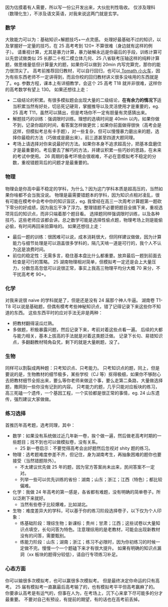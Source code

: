 因为估摸着有人需要，所以写一份公开发出来，大伙批判性吸收。
仅涉及理科（数理化生），不涉及语文英语，对我来说这两门就是玄学。
### 数学
大致能力可以为：基础知识+解题技巧+一点灵感。
处理好最基础不过的知识，以及掌握好一定量的技巧，在 25 高考考到 120+ 不算很难（身边就有这样的例子）。
请重视计算，尤其是暴力计算，暴力破解永远是你最后的手段，训练计算可以先尝试做类似 25 长郡二十校二模立体几何、25 八省联考压轴这样的纯粹计算题，做思维量低但计算量大的题，如果你可以做到 20min 内写完算完，那你的能力很顶尖了。
高考前推荐回归教材，可以自行回归，也可以[ Tomath 小火车](https://space.bilibili.com/2918884/lists/4221122?type=season)，因为有些东西老师不一定讲得到，而且你校的回归教材讲义很多没啥用的东西就是了。eg. 参数方程，课本上有详细教学，会这个 25 高考 T18 就并非很难，这样你的高考数学有望上 130。
如果还想往上走：
- 二级结论的积累。有很多模拟题会出现大量的二级结论，**在有余力的情况下**适当积累当然有好处，切忌死记硬背，掌握推导以及灵活使用才是重要的，eg. 25 高考 T11，虽然可以猜出，但是考场你不一定有胆量有灵感猜出来。
- 解题技巧的训练：强调限时训练。理想的选填时间是 40min 以内，如果你做不到，记录你超的时间，看答案怎样做更优；如果你前面做得很快（高考会是这样，但模拟考总有卡手题），对一些复杂，但可以慢慢暴力磨出来的题，选择你最稳的方法（巧做或是磨出来）。前三道甚至四道大题同理。
- 考场上请选择对你来说最好的方法。如果你本身不追求超高分，把基本盘磨住才是最重要的。考后要去了解巧的方法，并建议积累一些巧妙的思路，在未来的考试中使用。
26 周期的备考环境会很艰难，不必在意模拟考不稳定的分数，重视错题背后的问题才是最重要的。
### 物理
物理会是你高中最不稳定的学科，为什么？因为这门学科本质是超高压的，当然如果你啥都不会当我没说。
物理是最需要错题本的学科，因为知识点相对凌乱，很有可能在模考中会考中你的知识盲区，eg. 我曾经在高三一次周考计算题第一题砍下零分的好成绩，因为我忘干净了浮力。整理错题不必要把题目全搞下来，重视选项背后的知识点，而非只端着那个题目看。
选择题同样强调限时训练，以及各种技巧，这些老师应该都会讲。总之数学可能是选择性偷点题，物理考场上则是能偷必偷，有时间再回来验算啥的。
如果还想往上走：
- 最后一题的训练：很困难可以说，成本消耗很大，但同样建议做做，因为计算能力与细节处理是可以涵盖很多学科的，隔几天啃一道是可行的，我个人不认为这是浪费时间。
- 前位的稳定性：无需多言，稳住基本盘比什么都重要。放弃最后一题到前面去检查是可行的策略。
25 湖南物理相对简单，但模拟考一定还是会上大量压力，分数忽高忽低可以说很正常，事实上我高三物理平均分大概 70 来分，不干扰高考考 90+。
### 化学
对我来说很 naive 的学科就是了，但是还是没有 24 届那个神人牛逼。
湖南卷 T1-T8 可以说是基础题，但偶有模考考些神秘知识点，错了记得记录下来这些你不知道的东西。
这些东西平时的应对手法无非是两种：
- 把教材翻得滚瓜烂熟。
- 多做题，积极暴露问题，然后记录下来，考前对着这些点看一遍。
后续的大都与能力相关，基本上拔高的手法就是对着这类题泛做。
记录下长句、易错知识点，多翻翻教材犄角旮旯，剩下的就是大量刷题，没了。
### 生物
同样可以割裂成两种题：只考知识点、只考能力。
只考知识点的题，同上，但是要说的是，生物教材的细节极多，某些学校（CJ 等）抠得极细，如果你不够耐心去把教材细节全抠出来，要么等你老师来做这个事，要么走第二条路，大量做选择题，撒网到一些你没有记到的内容。
只考能力的题，几乎只能对应板块的练习，高三死磕一个遗传，一个基因工程，一个实验都是很正常的事情，eg. 24 山东遗传，强烈建议大家做做。
### 练习选择
首推历年高考题，选考同理，其中：
- 数学：如果没有系统做过近几年新一卷，挨个做一遍，然后做老高考时期的一些题目；找不到也可以做模拟卷，没有关系。
	- 25 新一卷启示：不要觉得高考会出好题然后忽视对 shity 题的练习。
- 物理：选考题难度参差不齐，但记住，身为湖南考生，再抽象困难的题你也要接受（当然错题除外）。
	- 不太建议优先做 25 年的题，因为官方答案尚未出来，民间答案不一定对。
	- 列举一些可以优先训练的省份：湖南；山东；浙江；江西（特色）；都比较偏难。
- 化学：我做 24 年高考的第一感是，各省都有难题，没有明确的简单卷子。所以泛刷下来就好。
	- 当然有些卷子比较爆难，比如湖北。
- 生物：难度差异大的学科，可以基于你的练习阶段选择卷子，以下仅为个人印象：
	- 练基础阶段：理综生物；新课标；贵州；甘肃；江西；这些试卷以大量知识点填空，长句问答为特色。注意理综用的是老教材，可能会出现新教材没有的问答，需要甄别。
	- 练能力阶段：山东；湖南；浙江；练习不必限时，因为你初练习的时候一定做不完。慢慢一个一个题磕下来才有很大提升。
如果有明确的知识点漏洞（xx 板块的题得分较低），请自行专项练习补足。
### 心态方面
你可以输很多次模拟考，也可以赢很多次模拟考。
但是最终决定你命运的只有高考。
25 届有模拟考一直赢最后高考输了的，也有模拟考平平但高考赢麻了的。
你要承认高考是有运气的，但事在人为，在考场上，沉下心来拿下尽可能多的分才最重要。
不要对自己有预设，有提前的期望，有的话也在高考前丢掉。